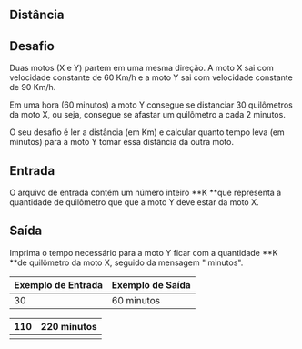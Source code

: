 ## Distância

## Desafio

Duas motos (X e Y) partem em uma mesma direção. A moto X sai com velocidade constante de 60 Km/h e a moto Y sai com velocidade constante de 90 Km/h.

Em uma hora (60 minutos) a moto Y consegue se distanciar 30 quilômetros da moto X, ou seja, consegue se afastar um quilômetro a cada 2 minutos.

O seu desafio é ler a distância (em Km) e calcular quanto tempo leva (em minutos) para a moto Y tomar essa distância da outra moto.

## Entrada

O arquivo de entrada contém um número inteiro **K **que representa a quantidade de quilômetro que que a moto Y deve estar da moto X.

## Saída

Imprima o tempo necessário para a moto Y ficar com a quantidade **K **de quilômetro da moto X, seguido da mensagem " minutos".

 

| Exemplo de Entrada | Exemplo de Saída |
| ------------------ | ---------------- |
| 30                 | 60 minutos       |

| 110  | 220 minutos |
| ---- | ----------- |
|      |             |
